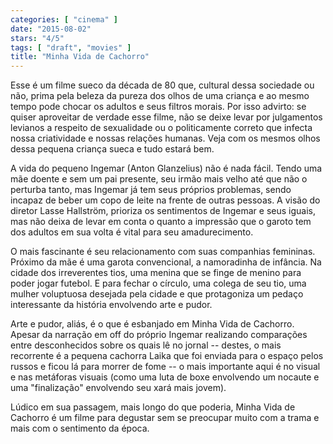 ```yaml
---
categories: [ "cinema" ]
date: "2015-08-02"
stars: "4/5"
tags: [ "draft", "movies" ]
title: "Minha Vida de Cachorro"
---
```

Esse é um filme sueco da década de 80 que, cultural dessa sociedade ou
não, prima pela beleza da pureza dos olhos de uma criança e ao mesmo
tempo pode chocar os adultos e seus filtros morais. Por isso advirto:
se quiser aproveitar de verdade esse filme, não se deixe levar por
julgamentos levianos a respeito de sexualidade ou o politicamente correto
que infecta nossa criatividade e nossas relações humanas. Veja com os
mesmos olhos dessa pequena criança sueca e tudo estará bem.

A vida do pequeno Ingemar (Anton Glanzelius) não é nada fácil. Tendo
uma mãe doente e sem um pai presente, seu irmão mais velho até que
não o perturba tanto, mas Ingemar já tem seus próprios problemas,
sendo incapaz de beber um copo de leite na frente de outras pessoas. A
visão do diretor Lasse Hallström, prioriza os sentimentos de Ingemar e
seus iguais, mas não deixa de levar em conta o quanto a impressão que
o garoto tem dos adultos em sua volta é vital para seu amadurecimento.

O mais fascinante é seu relacionamento com suas companhias
femininas. Próximo da mãe é uma garota convencional, a namoradinha
de infância. Na cidade dos irreverentes tios, uma menina que se finge
de menino para poder jogar futebol. E para fechar o círculo, uma colega
de seu tio, uma mulher voluptuosa desejada pela cidade e que protagoniza
um pedaço interessante da história envolvendo arte e pudor.

Arte e pudor, aliás, é o que é esbanjado em Minha Vida de
Cachorro. Apesar da narração em off do próprio Ingemar realizando
comparações entre desconhecidos sobre os quais lê no jornal --
destes, o mais recorrente é a pequena cachorra Laika que foi enviada
para o espaço pelos russos e ficou lá para morrer de fome -- o mais
importante aqui é no visual e nas metáforas visuais (como uma luta de
boxe envolvendo um nocaute e uma "finalização" envolvendo seu xará
mais jovem).

Lúdico em sua passagem, mais longo do que poderia, Minha Vida de Cachorro
é um filme para degustar sem se preocupar muito com a trama e mais com
o sentimento da época.

